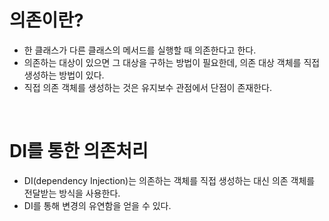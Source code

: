 # 의존이란?
+ 한 클래스가 다른 클래스의 메서드를 실행할 때 의존한다고 한다.
+ 의존하는 대상이 있으면 그 대상을 구하는 방법이 필요한데, 의존 대상 객체를 직접 생성하는 방법이 있다.
+ 직접 의존 객체를 생성하는 것은 유지보수 관점에서 단점이 존재한다.
<br/>

# DI를 통한 의존처리
+ DI(dependency Injection)는 의존하는 객체를 직접 생성하는 대신 의존 객체를 전달받는 방식을 사용한다.
+ DI를 통해 변경의 유연함을 얻을 수 있다.

